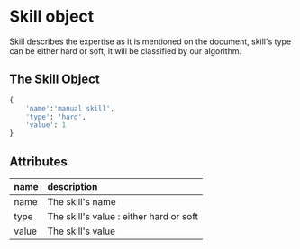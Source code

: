 # Skill object

Skill describes the expertise as it is mentioned on the document, skill's type
 can be either hard or soft, it will be classified by our algorithm.

## The Skill Object

```python
{
    'name':'manual skill',
    'type': 'hard',
    'value': 1
}
```

## Attributes

| name | description |
| :--- | :--- |
| name | The skill's name |
| type | The skill's value : either hard or soft |
| value | The skill's value |

